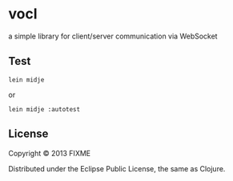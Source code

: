 # vocl

a simple library for client/server communication via WebSocket

## Test

    lein midje

or

    lein midje :autotest


## License

Copyright © 2013 FIXME

Distributed under the Eclipse Public License, the same as Clojure.
